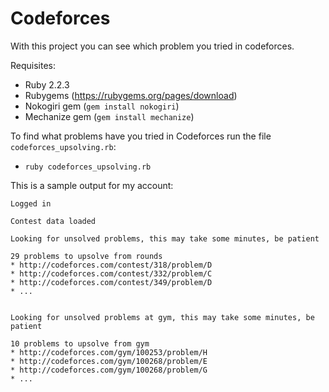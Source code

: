 # Codeforces
With this project you can see which problem you tried in codeforces.

Requisites:
- Ruby 2.2.3
- Rubygems (https://rubygems.org/pages/download)
- Nokogiri gem (`gem install nokogiri`)
- Mechanize gem (`gem install mechanize`)

To find what problems have you tried in Codeforces run the file `codeforces_upsolving.rb`:
- `ruby codeforces_upsolving.rb`

This is a sample output for my account:

```
Logged in

Contest data loaded

Looking for unsolved problems, this may take some minutes, be patient

29 problems to upsolve from rounds
* http://codeforces.com/contest/318/problem/D
* http://codeforces.com/contest/332/problem/C
* http://codeforces.com/contest/349/problem/D
* ...


Looking for unsolved problems at gym, this may take some minutes, be patient

10 problems to upsolve from gym
* http://codeforces.com/gym/100253/problem/H
* http://codeforces.com/gym/100268/problem/E
* http://codeforces.com/gym/100268/problem/G
* ...
```

